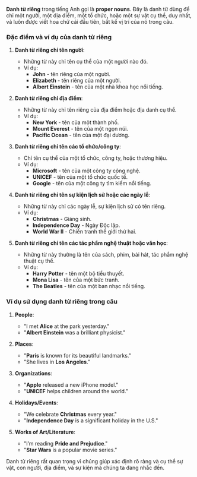 **Danh từ riêng** trong tiếng Anh gọi là **proper nouns**. Đây là danh từ dùng để chỉ một người, một địa điểm, một tổ chức, hoặc một sự vật cụ thể, duy nhất, và luôn được viết hoa chữ cái đầu tiên, bất kể vị trí của nó trong câu.

### Đặc điểm và ví dụ của danh từ riêng

1. **Danh từ riêng chỉ tên người**:
   - Những từ này chỉ tên cụ thể của một người nào đó.
   - Ví dụ:
     - **John** - tên riêng của một người.
     - **Elizabeth** - tên riêng của một người.
     - **Albert Einstein** - tên của một nhà khoa học nổi tiếng.

2. **Danh từ riêng chỉ địa điểm**:
   - Những từ này chỉ tên riêng của địa điểm hoặc địa danh cụ thể.
   - Ví dụ:
     - **New York** - tên của một thành phố.
     - **Mount Everest** - tên của một ngọn núi.
     - **Pacific Ocean** - tên của một đại dương.

3. **Danh từ riêng chỉ tên các tổ chức/công ty**:
   - Chỉ tên cụ thể của một tổ chức, công ty, hoặc thương hiệu.
   - Ví dụ:
     - **Microsoft** - tên của một công ty công nghệ.
     - **UNICEF** - tên của một tổ chức quốc tế.
     - **Google** - tên của một công ty tìm kiếm nổi tiếng.

4. **Danh từ riêng chỉ tên sự kiện lịch sử hoặc các ngày lễ**:
   - Những từ này chỉ các ngày lễ, sự kiện lịch sử có tên riêng.
   - Ví dụ:
     - **Christmas** - Giáng sinh.
     - **Independence Day** - Ngày Độc lập.
     - **World War II** - Chiến tranh thế giới thứ hai.

5. **Danh từ riêng chỉ tên các tác phẩm nghệ thuật hoặc văn học**:
   - Những từ này thường là tên của sách, phim, bài hát, tác phẩm nghệ thuật cụ thể.
   - Ví dụ:
     - **Harry Potter** - tên một bộ tiểu thuyết.
     - **Mona Lisa** - tên của một bức tranh.
     - **The Beatles** - tên của một ban nhạc nổi tiếng.

### Ví dụ sử dụng danh từ riêng trong câu

1. **People**:
   - "I met **Alice** at the park yesterday."
   - "**Albert Einstein** was a brilliant physicist."

2. **Places**:
   - "**Paris** is known for its beautiful landmarks."
   - "She lives in **Los Angeles**."

3. **Organizations**:
   - "**Apple** released a new iPhone model."
   - "**UNICEF** helps children around the world."

4. **Holidays/Events**:
   - "We celebrate **Christmas** every year."
   - "**Independence Day** is a significant holiday in the U.S."

5. **Works of Art/Literature**:
   - "I’m reading **Pride and Prejudice**."
   - "**Star Wars** is a popular movie series."

Danh từ riêng rất quan trọng vì chúng giúp xác định rõ ràng và cụ thể sự vật, con người, địa điểm, và sự kiện mà chúng ta đang nhắc đến.